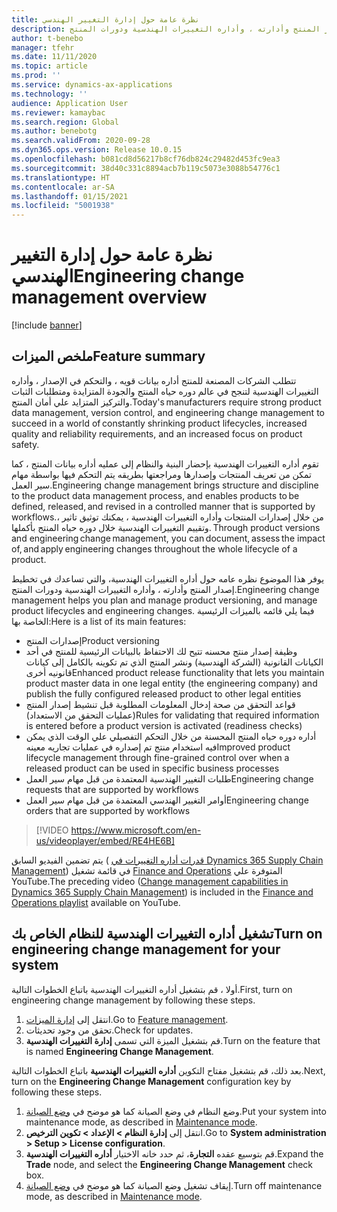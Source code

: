```yaml
---
title: نظرة عامة حول إدارة التغيير الهندسي
description: يوفر هذا الموضوع نظره عامه حول أداره التغييرات الهندسية، والتي تساعدك في تخطيط إصدار المنتج وأدارته ، وأداره التغييرات الهندسية ودورات المنتج.
author: t-benebo
manager: tfehr
ms.date: 11/11/2020
ms.topic: article
ms.prod: ''
ms.service: dynamics-ax-applications
ms.technology: ''
audience: Application User
ms.reviewer: kamaybac
ms.search.region: Global
ms.author: benebotg
ms.search.validFrom: 2020-09-28
ms.dyn365.ops.version: Release 10.0.15
ms.openlocfilehash: b081cd8d56217b8cf76db824c29482d453fc9ea3
ms.sourcegitcommit: 38d40c331c8894acb7b119c5073e3088b54776c1
ms.translationtype: HT
ms.contentlocale: ar-SA
ms.lasthandoff: 01/15/2021
ms.locfileid: "5001938"
---
```

# <a name="engineering-change-management-overview"></a><span data-ttu-id="e8fdd-103">نظرة عامة حول إدارة التغيير الهندسي</span><span class="sxs-lookup"><span data-stu-id="e8fdd-103">Engineering change management overview</span></span>

[!include [banner](../includes/banner.md)]

## <a name="feature-summary"></a><span data-ttu-id="e8fdd-104">ملخص الميزات</span><span class="sxs-lookup"><span data-stu-id="e8fdd-104">Feature summary</span></span>

<span data-ttu-id="e8fdd-105">تتطلب الشركات المصنعة للمنتج أداره بيانات قويه ، والتحكم في الإصدار ، وأداره التغييرات الهندسية لتنجح في عالم دوره حياه المنتج والجودة المتزايدة ومتطلبات الثبات والتركيز المتزايد علي أمان المنتج.</span><span class="sxs-lookup"><span data-stu-id="e8fdd-105">Today's manufacturers require strong product data management, version control, and engineering change management to succeed in a world of constantly shrinking product lifecycles, increased quality and reliability requirements, and an increased focus on product safety.</span></span>

<span data-ttu-id="e8fdd-106">تقوم أداره التغييرات الهندسية بإحضار البنية والنظام إلى عمليه أداره بيانات المنتج ، كما تمكن من تعريف المنتجات وإصدارها ومراجعتها بطريقه يتم التحكم فيها بواسطة مهام سير العمل.</span><span class="sxs-lookup"><span data-stu-id="e8fdd-106">Engineering change management brings structure and discipline to the product data management process, and enables products to be defined, released, and revised in a controlled manner that is supported by workflows.</span></span><span data-ttu-id="e8fdd-107">من خلال إصدارات المنتجات وأداره التغييرات الهندسية ، يمكنك توثيق تاثير ، وتقييم التغييرات الهندسية خلال دوره حياه المنتج بأكملها.</span><span class="sxs-lookup"><span data-stu-id="e8fdd-107"> Through product versions and engineering change management, you can document, assess the impact of, and apply engineering changes throughout the whole lifecycle of a product.</span></span>

<span data-ttu-id="e8fdd-108">يوفر هذا الموضوع نظره عامه حول أداره التغييرات الهندسية، والتي تساعدك في تخطيط إصدار المنتج وأدارته ، وأداره التغييرات الهندسية ودورات المنتج.</span><span class="sxs-lookup"><span data-stu-id="e8fdd-108">Engineering change management helps you plan and manage product versioning, and manage product lifecycles and engineering changes.</span></span> <span data-ttu-id="e8fdd-109">فيما يلي قائمه بالميزات الرئيسية الخاصة بها:</span><span class="sxs-lookup"><span data-stu-id="e8fdd-109">Here is a list of its main features:</span></span>

- <span data-ttu-id="e8fdd-110">إصدارات المنتج</span><span class="sxs-lookup"><span data-stu-id="e8fdd-110">Product versioning</span></span>
- <span data-ttu-id="e8fdd-111">وظيفة إصدار منتج محسنه تتيح لك الاحتفاظ بالبيانات الرئيسية للمنتج في أحد الكيانات القانونية (الشركة الهندسية) ونشر المنتج الذي تم تكوينه بالكامل إلى كيانات قانونيه أخرى</span><span class="sxs-lookup"><span data-stu-id="e8fdd-111">Enhanced product release functionality that lets you maintain product master data in one legal entity (the engineering company) and publish the fully configured released product to other legal entities</span></span>
- <span data-ttu-id="e8fdd-112">قواعد التحقق من صحة إدخال المعلومات المطلوبة قبل تنشيط إصدار المنتج (عمليات التحقق من الاستعداد)</span><span class="sxs-lookup"><span data-stu-id="e8fdd-112">Rules for validating that required information is entered before a product version is activated (readiness checks)</span></span>
- <span data-ttu-id="e8fdd-113">أداره دوره حياه المنتج المحسنة من خلال التحكم التفصيلي علي الوقت الذي يمكن فيه استخدام منتج تم إصداره في عمليات تجاريه معينه</span><span class="sxs-lookup"><span data-stu-id="e8fdd-113">Improved product lifecycle management through fine-grained control over when a released product can be used in specific business processes</span></span>
- <span data-ttu-id="e8fdd-114">طلبات التغيير الهندسية المعتمدة من قبل مهام سير العمل</span><span class="sxs-lookup"><span data-stu-id="e8fdd-114">Engineering change requests that are supported by workflows</span></span>
- <span data-ttu-id="e8fdd-115">أوامر التغيير الهندسي المعتمدة من قبل مهام سير العمل</span><span class="sxs-lookup"><span data-stu-id="e8fdd-115">Engineering change orders that are supported by workflows</span></span>

> [!VIDEO https://www.microsoft.com/en-us/videoplayer/embed/RE4HE6B]

<span data-ttu-id="e8fdd-116">يتم تضمين الفيديو السابق ( [قدرات أداره التغييرات في Dynamics 365 Supply Chain Management](https://youtu.be/N313FqvRuBc)) في قائمة تشغيل [Finance and Operations](https://www.youtube.com/playlist?list=PLcakwueIHoT_SYfIaPGoOhloFoCXiUSyW) المتوفرة علي YouTube.</span><span class="sxs-lookup"><span data-stu-id="e8fdd-116">The preceding video ([Change management capabilities in Dynamics 365 Supply Chain Management](https://youtu.be/N313FqvRuBc)) is included in the [Finance and Operations playlist](https://www.youtube.com/playlist?list=PLcakwueIHoT_SYfIaPGoOhloFoCXiUSyW) available on YouTube.</span></span>

## <a name="turn-on-engineering-change-management-for-your-system"></a><span data-ttu-id="e8fdd-117">تشغيل أداره التغييرات الهندسية للنظام الخاص بك</span><span class="sxs-lookup"><span data-stu-id="e8fdd-117">Turn on engineering change management for your system</span></span>

<span data-ttu-id="e8fdd-118">أولا ، قم بتشغيل أداره التغييرات الهندسية باتباع الخطوات التالية.</span><span class="sxs-lookup"><span data-stu-id="e8fdd-118">First, turn on engineering change management by following these steps.</span></span>

1. <span data-ttu-id="e8fdd-119">انتقل إلى [إدارة الميزات](../../fin-ops-core/fin-ops/get-started/feature-management/feature-management-overview.md).</span><span class="sxs-lookup"><span data-stu-id="e8fdd-119">Go to [Feature management](../../fin-ops-core/fin-ops/get-started/feature-management/feature-management-overview.md).</span></span>
1. <span data-ttu-id="e8fdd-120">‏‏تحقق من وجود تحديثات.</span><span class="sxs-lookup"><span data-stu-id="e8fdd-120">Check for updates.</span></span>
1. <span data-ttu-id="e8fdd-121">قم بتشغيل الميزة التي تسمى **إدارة التغييرات الهندسية**.</span><span class="sxs-lookup"><span data-stu-id="e8fdd-121">Turn on the feature that is named **Engineering Change Management**.</span></span>

<span data-ttu-id="e8fdd-122">بعد ذلك، قم بتشغيل مفتاح التكوين **أداره التغييرات الهندسية** باتباع الخطوات التالية.</span><span class="sxs-lookup"><span data-stu-id="e8fdd-122">Next, turn on the **Engineering Change Management** configuration key by following these steps.</span></span>

1. <span data-ttu-id="e8fdd-123">وضع النظام في وضع الصيانة كما هو موضح في [وضع الصيانة](../../fin-ops-core/dev-itpro/sysadmin/maintenance-mode.md).</span><span class="sxs-lookup"><span data-stu-id="e8fdd-123">Put your system into maintenance mode, as described in [Maintenance mode](../../fin-ops-core/dev-itpro/sysadmin/maintenance-mode.md).</span></span>
1. <span data-ttu-id="e8fdd-124">انتقل إلى **إدارة النظام \> الإعداد \> تكوين الترخيص**.</span><span class="sxs-lookup"><span data-stu-id="e8fdd-124">Go to **System administration \> Setup \> License configuration**.</span></span>
1. <span data-ttu-id="e8fdd-125">قم بتوسيع عقده **التجارة**، ثم حدد خانه الاختيار **أداره التغييرات الهندسية**.</span><span class="sxs-lookup"><span data-stu-id="e8fdd-125">Expand the **Trade** node, and select the **Engineering Change Management** check box.</span></span>
1. <span data-ttu-id="e8fdd-126">إيقاف تشغيل وضع الصيانة كما هو موضح في [وضع الصيانة](../../fin-ops-core/dev-itpro/sysadmin/maintenance-mode.md).</span><span class="sxs-lookup"><span data-stu-id="e8fdd-126">Turn off maintenance mode, as described in [Maintenance mode](../../fin-ops-core/dev-itpro/sysadmin/maintenance-mode.md).</span></span>
